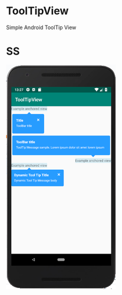 # ToolTipView
Simple Android ToolTip View


# SS
<img src = "https://raw.githubusercontent.com/Cutta/ToolTipView/master/images/Screen%20Shot%202018-10-23%20at%2013.27.29.png?token=AGY3KRKf4xP0Q0lGgRZ5Skj_hFWM26UEks5b2DMHwA%3D%3D"/>
